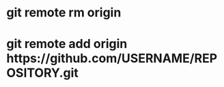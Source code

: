 <h1>git remote rm origin</h1>
<h1>git remote add origin https://github.com/USERNAME/REPOSITORY.git</h1>